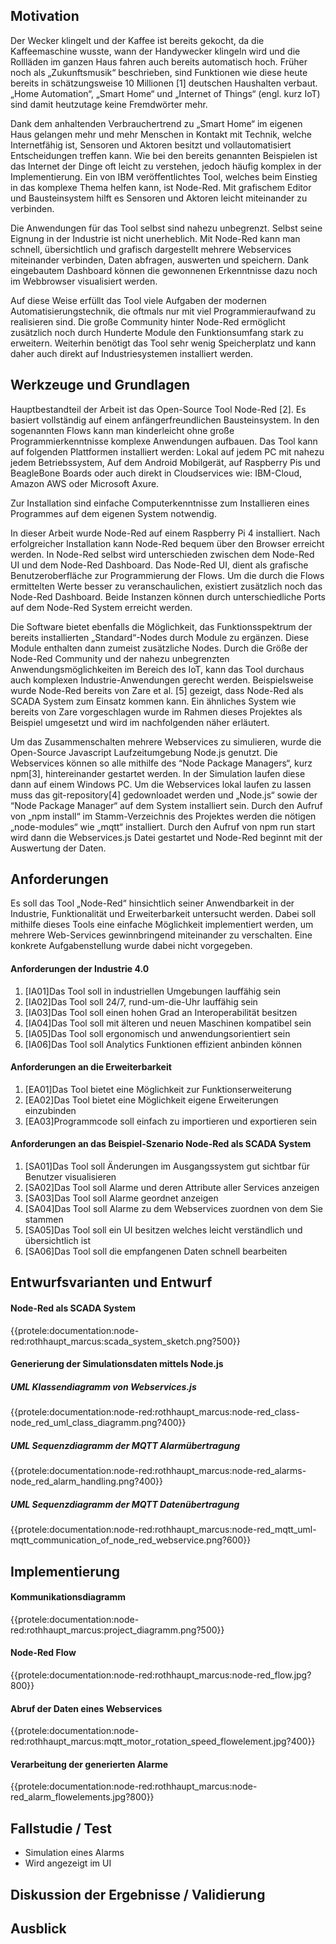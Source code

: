 ## Motivation

Der Wecker klingelt und der Kaffee ist bereits gekocht, da die Kaffeemaschine wusste, wann der Handywecker klingeln wird
und die Rollläden im ganzen Haus fahren auch bereits automatisch hoch. Früher noch als „Zukunftsmusik“ beschrieben, sind
Funktionen wie diese heute bereits in schätzungsweise 10 Millionen [1] deutschen Haushalten verbaut. „Home Automation“,
„Smart Home“ und „Internet of Things“ (engl. kurz IoT) sind damit heutzutage keine Fremdwörter mehr.

Dank dem anhaltenden Verbrauchertrend zu „Smart Home“ im eigenen Haus gelangen mehr und mehr Menschen in Kontakt mit
Technik, welche Internetfähig ist, Sensoren und Aktoren besitzt und vollautomatisiert Entscheidungen treffen kann. Wie
bei den bereits genannten Beispielen ist das Internet der Dinge oft leicht zu verstehen, jedoch häufig komplex in der
Implementierung. Ein von IBM veröffentlichtes Tool, welches beim Einstieg in das komplexe Thema helfen kann, ist
Node-Red. Mit grafischem Editor und Bausteinsystem hilft es Sensoren und Aktoren leicht miteinander zu verbinden.

Die Anwendungen für das Tool selbst sind nahezu unbegrenzt. Selbst seine Eignung in der Industrie ist nicht unerheblich.
Mit Node-Red kann man schnell, übersichtlich und grafisch dargestellt mehrere Webservices miteinander verbinden, Daten
abfragen, auswerten und speichern. Dank eingebautem Dashboard können die gewonnenen Erkenntnisse dazu noch im Webbrowser
visualisiert werden.

Auf diese Weise erfüllt das Tool viele Aufgaben der modernen Automatisierungstechnik, die oftmals nur mit viel
Programmieraufwand zu realisieren sind. Die große Community hinter Node-Red ermöglicht zusätzlich noch durch Hunderte
Module den Funktionsumfang stark zu erweitern. Weiterhin benötigt das Tool sehr wenig Speicherplatz und kann daher auch
direkt auf Industriesystemen installiert werden.

## Werkzeuge und Grundlagen

Hauptbestandteil der Arbeit ist das Open-Source Tool Node-Red [2]. Es basiert vollständig auf einem anfängerfreundlichen
Bausteinsystem. In den sogenannten Flows kann man kinderleicht ohne große Programmierkenntnisse komplexe Anwendungen
aufbauen. Das Tool kann auf folgenden Plattformen installiert werden: Lokal auf jedem PC mit nahezu jedem
Betriebssystem, Auf dem Android Mobilgerät, auf Raspberry Pis und BeagleBone Boards oder auch direkt in Cloudservices
wie: IBM-Cloud, Amazon AWS oder Microsoft Axure.

Zur Installation sind einfache Computerkenntnisse zum Installieren eines Programmes auf dem eigenen System notwendig.

In dieser Arbeit wurde Node-Red auf einem Raspberry Pi 4 installiert. Nach erfolgreicher Installation kann Node-Red
bequem über den Browser erreicht werden. In Node-Red selbst wird unterschieden zwischen dem Node-Red UI und dem Node-Red
Dashboard. Das Node-Red UI, dient als grafische Benutzeroberfläche zur Programmierung der Flows. Um die durch die Flows
ermittelten Werte besser zu veranschaulichen, existiert zusätzlich noch das Node-Red Dashboard. Beide Instanzen können
durch unterschiedliche Ports auf dem Node-Red System erreicht werden.

Die Software bietet ebenfalls die Möglichkeit, das Funktionsspektrum der bereits installierten „Standard“-Nodes durch
Module zu ergänzen. Diese Module enthalten dann zumeist zusätzliche Nodes. Durch die Größe der Node-Red Community und
der nahezu unbegrenzten Anwendungsmöglichkeiten im Bereich des IoT, kann das Tool durchaus auch komplexen
Industrie-Anwendungen gerecht werden. Beispielsweise wurde Node-Red bereits von Zare et al. [5] gezeigt, dass Node-Red
als SCADA System zum Einsatz kommen kann. Ein ähnliches System wie bereits von Zare vorgeschlagen wurde im Rahmen dieses
Projektes als Beispiel umgesetzt und wird im nachfolgenden näher erläutert.

Um das Zusammenschalten mehrere Webservices zu simulieren, wurde die Open-Source Javascript Laufzeitumgebung Node.js
genutzt. Die Webservices können so alle mithilfe des “Node Package Managers“, kurz npm[3], hintereinander gestartet
werden. In der Simulation laufen diese dann auf einem Windows PC. Um die Webservices lokal laufen zu lassen muss das
git-repository[4] gedownloadet werden und „Node.js“ sowie der “Node Package Manager“ auf dem System installiert sein.
Durch den Aufruf von „npm install“ im Stamm-Verzeichnis des Projektes werden die nötigen „node-modules“ wie „mqtt“
installiert. Durch den Aufruf von npm run start wird dann die Webservices.js Datei gestartet und Node-Red beginnt mit
der Auswertung der Daten.

## Anforderungen

Es soll das Tool „Node-Red“ hinsichtlich seiner Anwendbarkeit in der Industrie, Funktionalität und Erweiterbarkeit
untersucht werden. Dabei soll mithilfe dieses Tools eine einfache Möglichkeit implementiert werden, um mehrere
Web-Services gewinnbringend miteinander zu verschalten. Eine konkrete Aufgabenstellung wurde dabei nicht vorgegeben.

#### Anforderungen der Industrie 4.0

1. [IA01]Das Tool soll in industriellen Umgebungen lauffähig sein
2. [IA02]Das Tool soll 24/7, rund-um-die-Uhr lauffähig sein
3. [IA03]Das Tool soll einen hohen Grad an Interoperabilität besitzen
4. [IA04]Das Tool soll mit älteren und neuen Maschinen kompatibel sein
5. [IA05]Das Tool soll ergonomisch und anwendungsorientiert sein
6. [IA06]Das Tool soll Analytics Funktionen effizient anbinden können

#### Anforderungen an die Erweiterbarkeit

1. [EA01]Das Tool bietet eine Möglichkeit zur Funktionserweiterung
2. [EA02]Das Tool bietet eine Möglichkeit eigene Erweiterungen einzubinden
3. [EA03]Programmcode soll einfach zu importieren und exportieren sein

#### Anforderungen an das Beispiel-Szenario Node-Red als SCADA System

1. [SA01]Das Tool soll Änderungen im Ausgangssystem gut sichtbar für Benutzer visualisieren
2. [SA02]Das Tool soll Alarme und deren Attribute aller Services anzeigen
3. [SA03]Das Tool soll Alarme geordnet anzeigen
4. [SA04]Das Tool soll Alarme zu dem Webservices zuordnen von dem Sie stammen
5. [SA05]Das Tool soll ein UI besitzen welches leicht verständlich und übersichtlich ist
6. [SA06]Das Tool soll die empfangenen Daten schnell bearbeiten

## Entwurfsvarianten und Entwurf

#### Node-Red als SCADA System

{{protele:documentation:node-red:rothhaupt_marcus:scada_system_sketch.png?500}}

#### Generierung der Simulationsdaten mittels Node.js

##### UML Klassendiagramm von Webservices.js

{{protele:documentation:node-red:rothhaupt_marcus:node-red_class-node_red_uml_class_diagramm.png?400}}

##### UML Sequenzdiagramm der MQTT Alarmübertragung

{{protele:documentation:node-red:rothhaupt_marcus:node-red_alarms-node_red_alarm_handling.png?400}}

##### UML Sequenzdiagramm der MQTT Datenübertragung

{{protele:documentation:node-red:rothhaupt_marcus:node-red_mqtt_uml-mqtt_communication_of_node_red_webservice.png?600}}

## Implementierung

#### Kommunikationsdiagramm

{{protele:documentation:node-red:rothhaupt_marcus:project_diagramm.png?500}}

#### Node-Red Flow

{{protele:documentation:node-red:rothhaupt_marcus:node-red_flow.jpg?800}}

#### Abruf der Daten eines Webservices

{{protele:documentation:node-red:rothhaupt_marcus:mqtt_motor_rotation_speed_flowelement.jpg?400}}

#### Verarbeitung der generierten Alarme

{{protele:documentation:node-red:rothhaupt_marcus:node-red_alarm_flowelements.jpg?800}}

## Fallstudie / Test

- Simulation eines Alarms
- Wird angezeigt im UI

## Diskussion der Ergebnisse / Validierung

## Ausblick
